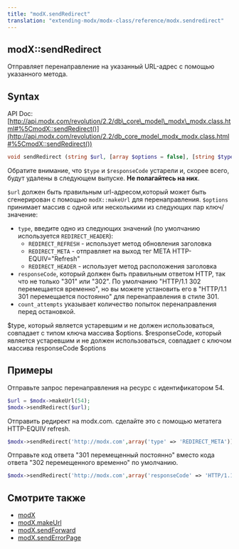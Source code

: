 ```yaml
---
title: "modX.sendRedirect"
translation: "extending-modx/modx-class/reference/modx.sendredirect"
---
```


## modX::sendRedirect

Отправляет перенаправление на указанный URL-адрес с помощью указанного метода.

## Syntax

API Doc: [http://api.modx.com/revolution/2.2/db\_core\_model\_modx\_modx.class.html#%5CmodX::sendRedirect()](http://api.modx.com/revolution/2.2/db_core_model_modx_modx.class.html#%5CmodX::sendRedirect())

``` php
void sendRedirect (string $url, [array $options = false], [string $type = ''], [string $responseCode])
```

Обратите внимание, что `$type` и `$responseCode` устарели и, скорее всего, будут удалены в следующем выпуске. **Не полагайтесь на них**.

`$url` должен быть правильным url-адресом,который может быть сгенерирован с помощью `modX::makeUrl` для перенаправления.
`$options` принимает массив с одной или несколькими из следующих пар ключ/значение:

- `type`, введите одно из следующих значений (по умолчанию используется `REDIRECT_HEADER`):
    - `REDIRECT_REFRESH` - использует метод обновления заголовка
    - `REDIRECT_META` - отправляет на выход тег META HTTP-EQUIV="Refresh"
    - `REDIRECT_HEADER` - использует метод расположения заголовка
- `responseCode`, который должен быть правильным ответом HTTP, так что не только "301" или "302". По умолчанию "HTTP/1.1 302 перемещается временно", но вы можете установить его в "HTTP/1.1 301 перемещается постоянно" для перенаправления в стиле 301.
- `count_attempts` указывает количество попыток перенаправления перед остановкой.

$type, который является устаревшим и не должен использоваться, совпадает с типом ключа массива $options.
$responseCode, который является устаревшим и не должен использоваться, совпадает с ключом массива responseCode $options

## Примеры

Отправьте запрос перенаправления на ресурс с идентификатором 54.

``` php
$url = $modx->makeUrl(54);
$modx->sendRedirect($url);
```

Отправить редирект на modx.com. сделайте это с помощью метатега HTTP-EQUIV refresh.

``` php
$modx->sendRedirect('http://modx.com',array('type' => 'REDIRECT_META'));
```

Отправьте код ответа "301 перемещенный постоянно" вместо кода ответа "302 перемещенного временно" по умолчанию.

``` php
$modx->sendRedirect('http://modx.com',array('responseCode' => 'HTTP/1.1 301 Moved Permanently'));
```

## Смотрите также

- [modX](extending-modx/core-model/modx "modX")
- [modX.makeUrl](extending-modx/modx-class/reference/modx.makeurl "modX.makeUrl")
- [modX.sendForward](extending-modx/modx-class/reference/modx.sendforward "modX.sendForward")
- [modX.sendErrorPage](extending-modx/modx-class/reference/modx.senderrorpage "modX.sendErrorPage")
